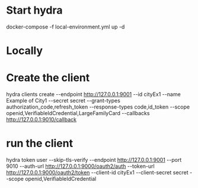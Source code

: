 # Start hydra
docker-compose -f local-environment.yml up -d

# Locally
# Create the client
hydra clients create --endpoint http://127.0.0.1:9001 --id cityEx1 --name Example of City1 --secret secret --grant-types authorization_code,refresh_token --response-types code,id_token --scope openid,VerifiableIdCredential,LargeFamilyCard --callbacks http://127.0.0.1:9010/callback

# run the client
hydra token user --skip-tls-verify --endpoint http://127.0.0.1:9001 --port 9010 --auth-url http://127.0.0.1:9000/oauth2/auth --token-url http://127.0.0.1:9000/oauth2/token --client-id cityEx1 --client-secret secret --scope openid,VerifiableIdCredential